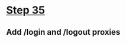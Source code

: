# [Step 35](https://github.com/kamilkisiela/GitHunt-Lite-Angular/tree/step35)

## Add /login and /logout proxies

